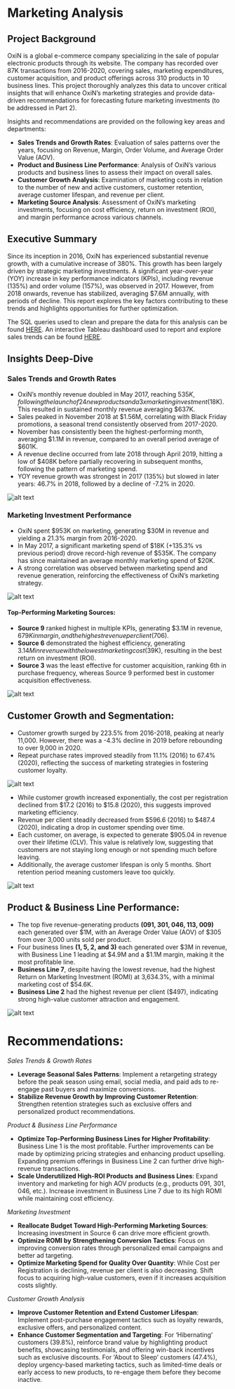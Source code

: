 # Marketing Analysis
## Project Background
OxiN is a global e-commerce company specializing in the sale of popular electronic products through its website. The company has recorded over 87K transactions from 2016-2020, covering sales, marketing expenditures, customer acquisition, and product offerings across 310 products in 10 business lines. This project thoroughly analyzes this data to uncover critical insights that will enhance OxiN’s marketing strategies and provide data-driven recommendations for forecasting future marketing investments (to be addressed in Part 2).

Insights and recommendations are provided on the following key areas and departments:

* **Sales Trends and Growth Rates**: Evaluation of sales patterns over the years, focusing on Revenue, Margin, Order Volume, and Average Order Value (AOV).
* **Product and Business Line Performance**: Analysis of OxiN’s various products and business lines to assess their impact on overall sales.
* **Customer Growth Analysis**: Examination of marketing costs in relation to the number of new and active customers, customer retention, average customer lifespan, and revenue per client.
* **Marketing Source Analysis**: Assessment of OxiN’s marketing investments, focusing on cost efficiency, return on investment (ROI), and margin performance across various channels.


## Executive Summary
Since its inception in 2016, OxiN has experienced substantial revenue growth, with a cumulative increase of 380%. This growth has been largely driven by strategic marketing investments. A significant year-over-year (YOY) increase in key performance indicators (KPIs), including revenue (135%) and order volume (157%), was observed in 2017. However, from 2018 onwards, revenue has stabilized, averaging $7.6M annually, with periods of decline. This report explores the key factors contributing to these trends and highlights opportunities for further optimization.

The SQL queries used to clean and prepare the data for this analysis can be found [HERE]().
An interactive Tableau dashboard used to report and explore sales trends can be found [HERE]().


## Insights Deep-Dive
### Sales Trends and Growth Rates
- OxiN’s monthly revenue doubled in May 2017, reaching $535K, following the launch of 24 new products and a 3x marketing investment ($18K). This resulted in sustained monthly revenue averaging $637K.
- Sales peaked in November 2018 at $1.56M, correlating with Black Friday promotions, a seasonal trend consistently observed from 2017-2020.
- November has consistently been the highest-performing month, averaging $1.1M in revenue, compared to an overall period average of $601K.
- A revenue decline occurred from late 2018 through April 2019, hitting a low of $408K before partially recovering in subsequent months, following the pattern of marketing spend.
- YOY revenue growth was strongest in 2017 (135%) but slowed in later years: 46.7% in 2018, followed by a decline of -7.2% in 2020.

![alt text](https://github.com/Lekan-E/marketing-analysis/blob/baa148a9d158a8f3be6455ee2d159d92804a3b3c/Misc/Revenue%20Trend.png)

### Marketing Investment Performance
- OxiN spent $953K on marketing, generating $30M in revenue and yielding a 21.3% margin from 2016-2020.
- In May 2017, a significant marketing spend of $18K (+135.3% vs previous period) drove record-high revenue of $535K. The company has since maintained an average monthly marketing spend of $20K.
- A strong correlation was observed between marketing spend and revenue generation, reinforcing the effectiveness of OxiN’s marketing strategy.

![alt text](https://github.com/Lekan-E/marketing-analysis/blob/baa148a9d158a8f3be6455ee2d159d92804a3b3c/Misc/Cost%20vs%20Revenue%20Line.png)

#### Top-Performing Marketing Sources:
- **Source 9** ranked highest in multiple KPIs, generating $3.1M in revenue, $679K in margin, and the highest revenue per client ($706).
- **Source 6** demonstrated the highest efficiency, generating $3.14M in revenue with the lowest marketing cost ($39K), resulting in the best return on investment (ROI).
- **Source 3** was the least effective for customer acquisition, ranking 6th in purchase frequency, whereas Source 9 performed best in customer acquisition effectiveness.

![alt text](https://github.com/Lekan-E/marketing-analysis/blob/baa148a9d158a8f3be6455ee2d159d92804a3b3c/Misc/Marketing%20Source.png)

## Customer Growth and Segmentation:
- Customer growth surged by 223.5% from 2016-2018, peaking at nearly 11,000. However, there was a -4.3% decline in 2019 before rebounding to over 9,000 in 2020.
- Repeat purchase rates improved steadily from 11.1% (2016) to 67.4% (2020), reflecting the success of marketing strategies in fostering customer loyalty.

![alt text](https://github.com/Lekan-E/marketing-analysis/blob/baa148a9d158a8f3be6455ee2d159d92804a3b3c/Misc/Customer%20Growth%20Rate.png)

-	While customer growth increased exponentially, the cost per registration declined from $17.2 (2016) to $15.8 (2020), this suggests improved marketing efficiency.
-	Revenue per client steadily decreased from $596.6 (2016) to $487.4 (2020),  indicating a drop in customer spending over time.
-	Each customer, on average, is expected to generate $905.04 in revenue over their lifetime (CLV). This value is relatively low, suggesting that customers are not staying long enough or not spending much before leaving.
-	Additionally, the average customer lifespan is only 5 months. Short retention period meaning customers leave too quickly.

![alt text](https://github.com/Lekan-E/marketing-analysis/blob/baa148a9d158a8f3be6455ee2d159d92804a3b3c/Misc/Customer%20Segments.png)

## Product & Business Line Performance:
- The top five revenue-generating products **(091, 301, 046, 113, 009)** each generated over $1M, with an Average Order Value (AOV) of $305 from over 3,000 units sold per product.
- Four business lines **(1, 5, 2, and 3)** each generated over $3M in revenue, with Business Line 1 leading at $4.9M and a $1.1M margin, making it the most profitable line.
- **Business Line 7**, despite having the lowest revenue, had the highest Return on Marketing Investment (ROMI) at 3,634.3%, with a minimal marketing cost of $54.6K.
- **Business Line 2** had the highest revenue per client ($497), indicating strong high-value customer attraction and engagement.

![alt text](https://github.com/Lekan-E/marketing-analysis/blob/baa148a9d158a8f3be6455ee2d159d92804a3b3c/Misc/Rev%20business%20line.png)

# Recommendations:
_Sales Trends & Growth Rates_
- **Leverage Seasonal Sales Patterns**: Implement a retargeting strategy before the peak season using email, social media, and paid ads to re-engage past buyers and maximize conversions.
- **Stabilize Revenue Growth by Improving Customer Retention**: Strengthen retention strategies such as exclusive offers and personalized product recommendations.

_Product & Business Line Performance_
- **Optimize Top-Performing Business Lines for Higher Profitability**: Business Line 1 is the most profitable. Further improvements can be made by optimizing pricing strategies and enhancing product upselling. Expanding premium offerings in Business Line 2 can further drive high-revenue transactions.
- **Scale Underutilized High-ROI Products and Business Lines**: Expand inventory and marketing for high AOV products (e.g., products 091, 301, 046, etc.). Increase investment in Business Line 7 due to its high ROMI while maintaining cost efficiency.

_Marketing Investment_
- **Reallocate Budget Toward High-Performing Marketing Sources**: Increasing investment in Source 6 can drive more efficient growth.
- **Optimize ROMI by Strengthening Conversion Tactics**: Focus on improving conversion rates through personalized email campaigns and better ad targeting.
- **Optimize Marketing Spend for Quality Over Quantity**: While Cost per Registration is declining, revenue per client is also decreasing. Shift focus to acquiring high-value customers, even if it increases acquisition costs slightly.

_Customer Growth Analysis_
- **Improve Customer Retention and Extend Customer Lifespan**: Implement post-purchase engagement tactics such as loyalty rewards, exclusive offers, and personalized content.
- **Enhance Customer Segmentation and Targeting**: For ‘Hibernating’ customers (39.8%), reinforce brand value by highlighting product benefits, showcasing testimonials, and offering win-back incentives such as exclusive discounts. For ‘About to Sleep’ customers (47.4%), deploy urgency-based marketing tactics, such as limited-time deals or early access to new products, to re-engage them before they become inactive.